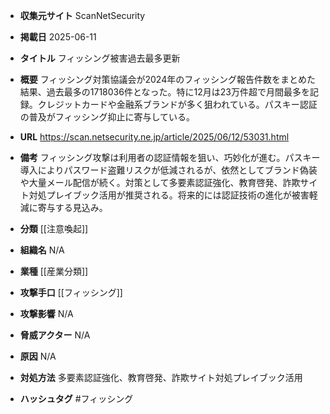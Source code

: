 - **収集元サイト**
ScanNetSecurity

- **掲載日**
2025-06-11

- **タイトル**
フィッシング被害過去最多更新

- **概要**
フィッシング対策協議会が2024年のフィッシング報告件数をまとめた結果、過去最多の1718036件となった。特に12月は23万件超で月間最多を記録。クレジットカードや金融系ブランドが多く狙われている。パスキー認証の普及がフィッシング抑止に寄与している。

- **URL**
https://scan.netsecurity.ne.jp/article/2025/06/12/53031.html

- **備考**
フィッシング攻撃は利用者の認証情報を狙い、巧妙化が進む。パスキー導入によりパスワード盗難リスクが低減されるが、依然としてブランド偽装や大量メール配信が続く。対策として多要素認証強化、教育啓発、詐欺サイト対処プレイブック活用が推奨される。将来的には認証技術の進化が被害軽減に寄与する見込み。

- **分類**
[[注意喚起]]

- **組織名**
N/A

- **業種**
[[産業分類]]

- **攻撃手口**
[[フィッシング]]

- **攻撃影響**
N/A

- **脅威アクター**
N/A

- **原因**
N/A

- **対処方法**
多要素認証強化、教育啓発、詐欺サイト対処プレイブック活用

- **ハッシュタグ**
#フィッシング

